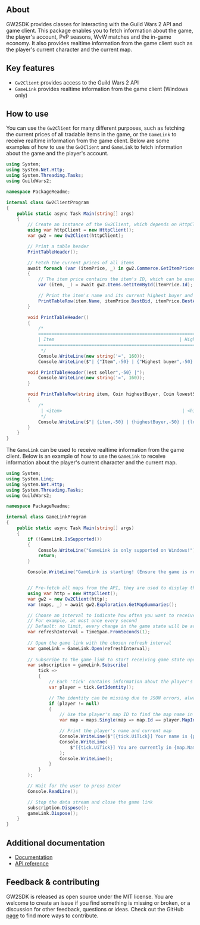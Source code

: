 ## About

GW2SDK provides classes for interacting with the Guild Wars 2 API and game client. This package enables you to fetch information about the game, the player's account, PvP seasons, WvW matches and the in-game economy. It also provides realtime information from the game client such as the player's current character and the current map.

## Key features

* `Gw2Client` provides access to the Guild Wars 2 API
* `GameLink` provides realtime information from the game client (Windows only)

## How to use

You can use the `Gw2Client` for many different purposes, such as fetching the current prices of all tradable items in the game, or the `GameLink` to receive realtime information from the game client. Below are some examples of how to use the `Gw2Client` and `GameLink` to fetch information about the game and the player's account.

``` csharp
using System;
using System.Net.Http;
using System.Threading.Tasks;
using GuildWars2;

namespace PackageReadme;

internal class Gw2ClientProgram
{
    public static async Task Main(string[] args)
    {
        // Create an instance of the Gw2Client, which depends on HttpClient
        using var httpClient = new HttpClient();
        var gw2 = new Gw2Client(httpClient);

        // Print a table header
        PrintTableHeader();

        // Fetch the current prices of all items
        await foreach (var (itemPrice, _) in gw2.Commerce.GetItemPricesBulk())
        {
            // The item price contains the item's ID, which can be used to fetch the item's name
            var (item, _) = await gw2.Items.GetItemById(itemPrice.Id);

            // Print the item's name and its current highest buyer and lowest seller
            PrintTableRow(item.Name, itemPrice.BestBid, itemPrice.BestAsk);
        }

        void PrintTableHeader()
        {
            /*
            ================================================================================================================================================================
            | Item                                               | Highest buyer                                      | Lowest seller                                      |
            ================================================================================================================================================================
             */
            Console.WriteLine(new string('=', 160));
            Console.WriteLine($"| {"Item",-50} | {"Highest buyer",-50} | {"Low

        void PrintTableHeader()est seller",-50} |");
            Console.WriteLine(new string('=', 160));
        }

        void PrintTableRow(string item, Coin highestBuyer, Coin lowestSeller)
        {
            /*
             | <item>                                             | <highestBuyer>                                     | <lowestSeller>                                     |
             */
            Console.WriteLine($"| {item,-50} | {highestBuyer,-50} | {lowestSeller,-50} |");
        }
    }
}

```

The `GameLink` can be used to receive realtime information from the game client. Below is an example of how to use the `GameLink` to receive information about the player's current character and the current map.

``` csharp
using System;
using System.Linq;
using System.Net.Http;
using System.Threading.Tasks;
using GuildWars2;

namespace PackageReadme;

internal class GameLinkProgram
{
    public static async Task Main(string[] args)
    {
        if (!GameLink.IsSupported())
        {
            Console.WriteLine("GameLink is only supported on Windows!");
            return;
        }

        Console.WriteLine("GameLink is starting! (Ensure the game is running and that you are loaded into a map.)");


        // Pre-fetch all maps from the API, they are used to display the player's current map
        using var http = new HttpClient();
        var gw2 = new Gw2Client(http);
        var (maps, _) = await gw2.Exploration.GetMapSummaries();

        // Choose an interval to indicate how often you want to receive fresh data from the game
        // For example, at most once every second
        // Default: no limit, every change in the game state will be available immediately
        var refreshInterval = TimeSpan.FromSeconds(1);
        
        // Open the game link with the chosen refresh interval
        var gameLink = GameLink.Open(refreshInterval);
        
        // Subscribe to the game link to start receiving game state updates
        var subscription = gameLink.Subscribe(
            tick =>
            {
                // Each 'tick' contains information about the player's character and actions, among other things
                var player = tick.GetIdentity();

                // The identity can be missing due to JSON errors, always check for null
                if (player != null)
                {
                    // Use the player's map ID to find the map name in the pre-fetched list of maps
                    var map = maps.Single(map => map.Id == player.MapId);

                    // Print the player's name and current map
                    Console.WriteLine($"[{tick.UiTick}] Your name is {player.Name}.");
                    Console.WriteLine(
                        $"[{tick.UiTick}] You are currently in {map.Name} ({tick.Context.ServerAddress})."
                    );
                    Console.WriteLine();
                }
            }
        );

        // Wait for the user to press Enter
        Console.ReadLine();

        // Stop the data stream and close the game link
        subscription.Dispose();
        gameLink.Dispose();
    }
}
```

## Additional documentation

* [Documentation](https://sliekens.github.io/gw2sdk)
* [API reference](https://sliekens.github.io/gw2sdk/api)

## Feedback & contributing

GW2SDK is released as open source under the MIT license. You are welcome to create an issue if you find something is missing or broken, or a discussion for other feedback, questions or ideas.
Check out the GitHub [page](https://github.com/sliekens/gw2sdk) to find more ways to contribute.
